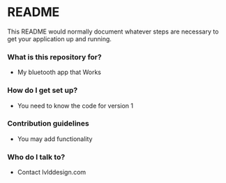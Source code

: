 # README #

This README would normally document whatever steps are necessary to get your application up and running.

### What is this repository for? ###

* My bluetooth app that Works

### How do I get set up? ###

* You need to know the code for version 1

### Contribution guidelines ###

* You may add functionality 

### Who do I talk to? ###

* Contact lvlddesign.com
